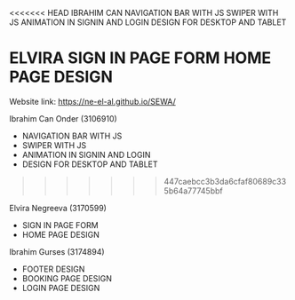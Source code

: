 <<<<<<< HEAD
IBRAHIM CAN
NAVIGATION BAR WITH JS
SWIPER WITH JS
ANIMATION IN SIGNIN AND LOGIN
DESIGN FOR DESKTOP AND TABLET

ELVIRA
SIGN IN PAGE FORM
HOME PAGE DESIGN
=======
Website link: https://ne-el-al.github.io/SEWA/

Ibrahim Can Onder (3106910)
* NAVIGATION BAR WITH JS
* SWIPER WITH JS
* ANIMATION IN SIGNIN AND LOGIN
* DESIGN FOR DESKTOP AND TABLET
>>>>>>> 447caebcc3b3da6cfaf80689c335b64a77745bbf

Elvira Negreeva (3170599)
* SIGN IN PAGE FORM
* HOME PAGE DESIGN

Ibrahim Gurses (3174894)
* FOOTER DESIGN
* BOOKING PAGE DESIGN
* LOGIN PAGE DESIGN
